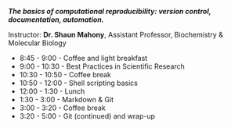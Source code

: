 ***The basics of computational reproducibility: version control, documentation, automation.***

Instructor: **Dr. Shaun Mahony**, Assistant Professor, Biochemistry & Molecular Biology

* 8:45 - 9:00 - Coffee and light breakfast
* 9:00 - 10:30 - Best Practices in Scientific Research
* 10:30 - 10:50 - Coffee break
* 10:50 - 12:00 - Shell scripting basics
* 12:00 - 1:30 - Lunch
* 1:30 - 3:00 - Markdown & Git
* 3:00 - 3:20 - Coffee break
* 3:20 - 5:00 - Git (continued) and wrap-up
